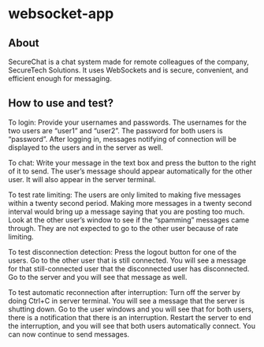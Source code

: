 # websocket-app

## About
SecureChat is a chat system made for remote colleagues of the company, SecureTech Solutions. It uses WebSockets and is secure, convenient, and efficient enough for messaging.

## How to use and test?
To login: Provide your usernames and passwords. The usernames for the two users are “user1” and “user2”. The password for both users is “password”. After logging in, messages notifying of connection will be displayed to the users and in the server as well.

To chat: Write your message in the text box and press the button to the right of it to send. The user’s message should appear automatically for the other user. It will also appear in the server terminal.

To test rate limiting: The users are only limited to making five messages within a twenty second period. Making more messages in a twenty second interval would bring up a message saying that you are posting too much. Look at the other user’s window to see if the “spamming” messages came through. They are not expected to go to the other user because of rate limiting.

To test disconnection detection: Press the logout button for one of the users. Go to the other user that is still connected. You will see a message for that still-connected user that the disconnected user has disconnected. Go to the server and you will see that message as well.

To test automatic reconnection after interruption: Turn off the server by doing Ctrl+C in server terminal. You will see a message that the server is shutting down. Go to the user windows and you will see that for both users, there is a notification that there is an interruption. Restart the server to end the interruption, and you will see that both users automatically connect. You can now continue to send messages.

